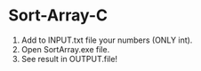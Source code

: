 ﻿# Sort-Array-C
1. Add to INPUT.txt file your numbers (ONLY int).
2. Open SortArray.exe file.
3. See result in OUTPUT.file!
